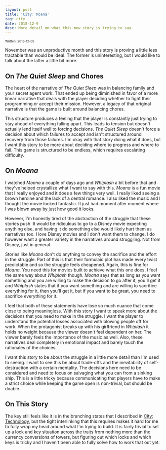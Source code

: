 ```yaml
---
layout: post
title: 'City: Moana'
tag: city
date: 2018-12-9
desc: More detail on what this new story is trying to say.
---
```


<p style="font-size:10px">Written: 2016-12-09


November was an unproductive month and this story is proving a little less tractable than would be ideal. The former is uninteresting, but I would like to talk about the latter a little bit more.

## On *The Quiet Sleep* and Chores

The heart of the narrative of *The Quiet Sleep* was in balancing family and your secret agent work. That ended up being diminished in favor of a more linear narrative that deals with the player deciding whether to fight their programming or accept their mission. However, a legacy of that original narrative is that the game is built around balancing chores.


This structure produces a feeling that the player is constantly just trying to stay ahead of everything falling apart. This leads to tension but doesn't actually lend itself well to forcing decisions. *The Quiet Sleep* doesn't force a decision about which failures to accept and isn't structured around recovery from those failures. I'm okay with that story doing what it does, but I want this story to be more about deciding where to progress and where to fail. This game is structured to be endless, which requires escalating difficulty.

## On *Moana*

I watched *Moana* a couple of days ago and *Whiplash* a bit before that and they've helped crystallize what I want to say with this. *Moana* is a fun movie that I really enjoyed and it does a few things very well. I really liked seeing a brown heroine and the lack of a central romance. I also liked the music and I thought the movie looked fantastic. It just had moment after moment where I was blown away by just how good it looks.


However, I'm honestly tired of the abstraction of the struggle that these stories push. It would be ridiculous to go to a Disney movie expecting anything else, and having it do something else would likely hurt them as narratives too. I love Disney movies and I don't want them to change. I do however want a greater variety in the narratives around struggling. Not from Disney, just in general.


Stories like *Moana* don't do anything to convey the sacrifice and the effort in the struggle. Part of this is that their formulaic plot has made every twist predictable and so the struggle feels cheapened. Again, this is fine for *Moana*. You need this for movies built to achieve what this one does. I feel the same way about *Whiplash* though. *Moana* says that as long as you want something and you are willing to make the decision to go after it, you'll get it and *Whiplash* states that if you want something and are willing to sacrifice everything for it, then you'll get it, but if you want to be great, you need to sacrifice everything for it.


I feel that both of these statements have lose so much nuance that come close to being meaningless. With this story I want to speak more about the decisions that you need to make in the struggle. I want the player to understand the potential losses associated with blowing people off for work. When the protagonist breaks up with his girlfriend in *Whiplash* it holds no weight because the viewer doesn't feel dependent on her. The viewer barely feels the importance of the music as well. Also, these narratives deal completely in emotional impact and barely touch the rationales of the choices.


I want this story to be about the struggle in a little more detail than I'm used to seeing. I want to see this be about trade-offs and the inevitability of self-destruction with a certain mentality. The decisions here need to be considered and need to focus on salvaging what you can from a sinking ship. This is a little tricky because communicating that players have to make a strict choice while keeping the game open is non-trivial, but should be doable.

## On This Story

The key still feels like it is in the branching states that I described in [City: Technology](/blog/city/technology), but the tight interlinking that this requires makes it hard for me to fully wrap my head around what I'm trying to build. It is fairly trivial to set up a lock and key situation across the traits from nothing more than the currency conversions of towers, but figuring out which locks and which keys is tricky and I haven't been able to fully solve how to work that out yet.

